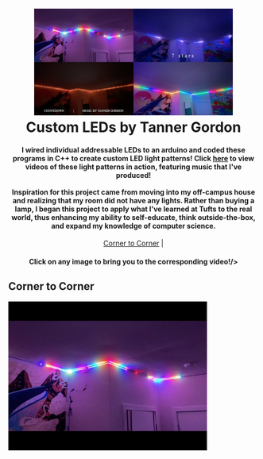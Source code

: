 <h1 align="center">
  <br>
  <a href="https://youtube.com/playlist?list=PLAGQU91CC5sS5WuECK37E8sg3OOk2BL_y"><img src="https://github.com/TannerGordon/LEDs/blob/main/images/all_leds.png" alt="Custom LEDs Playlist" width="400"></a>
  <br>
  <b>Custom LEDs by Tanner Gordon</b>
  <br>
</h1>

<h4 align="center">I wired individual addressable LEDs to an arduino and coded these programs in C++ to create custom LED light patterns! Click <a href="https://youtube.com/playlist?list=PLAGQU91CC5sS5WuECK37E8sg3OOk2BL_y">here</a> to view videos of these light patterns in action, featuring music that I've produced!
<br>
<br>
Inspiration for this project came from moving into my off-campus house and realizing that my room did not have any lights. Rather than buying a lamp, I began this project to apply what I've learned at Tufts to the real world, thus enhancing my ability to self-educate, think outside-the-box, and expand my knowledge of computer science.
</h4>

<p align="center">
  <a href="#Corner to Corner">Corner to Corner</a> |
</p>

<h4 align="center">Click on any image to bring you to the corresponding video!/>






## Corner to Corner

<a href="https://youtu.be/8u9qjFJ5u4U"><img src="https://github.com/TannerGordon/LEDs/blob/main/images/leds_corner.jpg" alt="Corner to Corner" width="400"></a>
